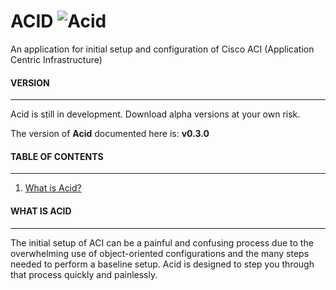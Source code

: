 # ACID	![Acid][logo]
An application for initial setup and configuration of Cisco ACI (Application Centric Infrastructure)


####   VERSION   ####
-----------------------------------------
Acid is still in development. Download alpha versions at your own risk.

The version of **Acid** documented here is: **v0.3.0**


####   TABLE OF CONTENTS   ####
-----------------------------------------
1. [What is Acid?](#what-is-acid)





####   WHAT IS ACID   ####
-----------------------------------------
The initial setup of ACI can be a painful and confusing process due to the overwhelming use of object-oriented configurations and the many steps needed to perform a baseline setup. Acid is designed to step you through that process quickly and painlessly.




[logo]: http://www.packetsar.com/wp-content/uploads/acid-logo-tiny-100.png